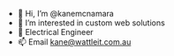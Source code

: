 - 👋 Hi, I’m @kanemcnamara
- 👀 I’m interested in custom web solutions
- 🌱 Electrical Engineer
- 📫 Email kane@wattleit.com.au

<!---
kanemcnamara/kanemcnamara is a ✨ special ✨ repository because its `README.md` (this file) appears on your GitHub profile.
You can click the Preview link to take a look at your changes.
--->
